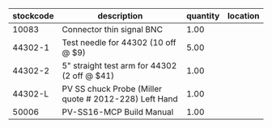 |stockcode|description|quantity|location|
|---------|-----------|--------|--------|
|10083|Connector thin signal BNC|1.00||
|44302-1|Test needle for 44302 (10 off @ $9)|5.00||
|44302-2|5" straight test arm for 44302 (2 off @ $41)|1.00||
|44302-L|PV SS chuck Probe (Miller quote # 2012-228) Left Hand|1.00||
|50006|PV-SS16-MCP Build Manual|1.00||
